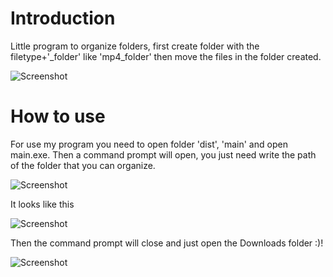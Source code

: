# Introduction
Little program to organize folders, first create folder with the filetype+'_folder' like 'mp4_folder' then move the files in the folder created.

![Screenshot](https://github.com/JunLovin/JunLovin/assets/96802832/b567e9d2-d86e-4c97-b5a4-8e83c8df0c1e)

# How to use
For use my program you need to open folder 'dist', 'main' and open main.exe. Then a command prompt will open, you just need write the path of the folder that you can organize.

![Screenshot](https://cdn.discordapp.com/attachments/961452218446405662/1170095084553912530/image.png?ex%253D6557caf7%2526is%253D654555f7%2526hm%253D3bb6a1548edb3103a4752ff49387783bc61f2b39693cd6b080e67eeac8133310%2526)

It looks like this

![Screenshot](https://cdn.discordapp.com/attachments/961452218446405662/1170095605226418256/image.png?ex%253D6557cb73%2526is%253D65455673%2526hm%253D292b82e2c2cd2fc08a3df3ae0d3301397697458c6d08ef13991eca12544ffb0c%2526)

Then the command prompt will close and just open the Downloads folder :)!

![Screenshot](https://cdn.discordapp.com/attachments/961452218446405662/1170097033089134592/image.png?ex%253D6557ccc8%2526is%253D654557c8%2526hm%253D1027ab3f375323e554a6f4a503fa88aae966f1454fb334b29e01b00d487857b7%2526)